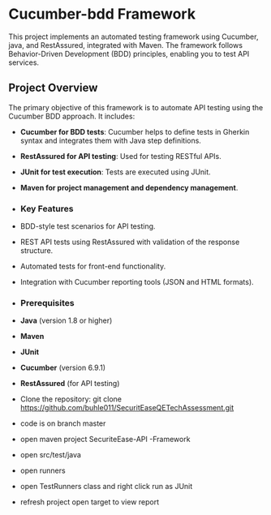 # Cucumber-bdd Framework

This project implements an automated testing framework using Cucumber, java, and RestAssured, integrated with Maven. The framework follows Behavior-Driven Development (BDD) principles, enabling you to test API services.

## Project Overview

The primary objective of this framework is to automate  API testing using the Cucumber BDD approach. It includes:

- **Cucumber for BDD tests**: Cucumber helps to define tests in Gherkin syntax and integrates them with Java step definitions.
- **RestAssured for API testing**: Used for testing RESTful APIs.
- **JUnit for test execution**: Tests are executed using JUnit.
- **Maven for project management and dependency management**.

- ### Key Features

- BDD-style test scenarios for API testing.
- REST API tests using RestAssured with validation of the response structure.
- Automated  tests for front-end functionality.
- Integration with Cucumber reporting tools (JSON and HTML formats).

- ### Prerequisites

- **Java** (version 1.8 or higher)
- **Maven**
- **JUnit**
- **Cucumber** (version 6.9.1)
- **RestAssured** (for API testing)

- Clone the repository: git clone https://github.com/buhle011/SecuritEaseQETechAssessment.git

- code is on branch master
- open maven project SecuriteEase-API -Framework
- open src/test/java
- open runners
- open TestRunners class and right click run as JUnit
- refresh project open target to view report
